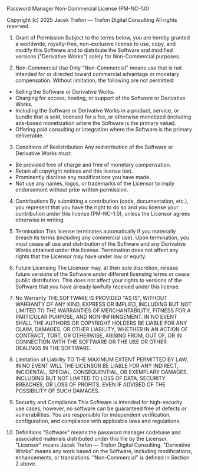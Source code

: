 Password Manager Non-Commercial License (PM-NC-1.0)

Copyright (c) 2025 Jacek Trefon — Trefon Digital Consulting
All rights reserved.

1. Grant of Permission
Subject to the terms below, you are hereby granted a worldwide, royalty-free, non-exclusive license to use, copy, and modify this Software and to distribute the Software and modified versions ("Derivative Works") solely for Non-Commercial purposes.

2. Non-Commercial Use Only
"Non-Commercial" means use that is not intended for or directed toward commercial advantage or monetary compensation. Without limitation, the following are not permitted:
- Selling the Software or Derivative Works.
- Charging for access, hosting, or support of the Software or Derivative Works.
- Including the Software or Derivative Works in a product, service, or bundle that is sold, licensed for a fee, or otherwise monetized (including ads-based monetization where the Software is the primary value).
- Offering paid consulting or integration where the Software is the primary deliverable.

3. Conditions of Redistribution
Any redistribution of the Software or Derivative Works must:
- Be provided free of charge and free of monetary compensation.
- Retain all copyright notices and this license text.
- Prominently disclose any modifications you have made.
- Not use any names, logos, or trademarks of the Licensor to imply endorsement without prior written permission.

4. Contributions
By submitting a contribution (code, documentation, etc.), you represent that you have the right to do so and you license your contribution under this license (PM-NC-1.0), unless the Licensor agrees otherwise in writing.

5. Termination
This license terminates automatically if you materially breach its terms (including any commercial use). Upon termination, you must cease all use and distribution of the Software and any Derivative Works obtained under this license. Termination does not affect any rights that the Licensor may have under law or equity.

6. Future Licensing
The Licensor may, at their sole discretion, release future versions of the Software under different licensing terms or cease public distribution. This does not affect your rights to versions of the Software that you have already lawfully received under this license.

7. No Warranty
THE SOFTWARE IS PROVIDED "AS IS", WITHOUT WARRANTY OF ANY KIND, EXPRESS OR IMPLIED, INCLUDING BUT NOT LIMITED TO THE WARRANTIES OF MERCHANTABILITY, FITNESS FOR A PARTICULAR PURPOSE, AND NON-INFRINGEMENT. IN NO EVENT SHALL THE AUTHORS OR COPYRIGHT HOLDERS BE LIABLE FOR ANY CLAIM, DAMAGES, OR OTHER LIABILITY, WHETHER IN AN ACTION OF CONTRACT, TORT, OR OTHERWISE, ARISING FROM, OUT OF, OR IN CONNECTION WITH THE SOFTWARE OR THE USE OR OTHER DEALINGS IN THE SOFTWARE.

8. Limitation of Liability
TO THE MAXIMUM EXTENT PERMITTED BY LAW, IN NO EVENT WILL THE LICENSOR BE LIABLE FOR ANY INDIRECT, INCIDENTAL, SPECIAL, CONSEQUENTIAL, OR EXEMPLARY DAMAGES, INCLUDING BUT NOT LIMITED TO LOSS OF DATA, SECURITY BREACHES, OR LOSS OF PROFITS, EVEN IF ADVISED OF THE POSSIBILITY OF SUCH DAMAGES.

9. Security and Compliance
This Software is intended for high-security use cases; however, no software can be guaranteed free of defects or vulnerabilities. You are responsible for independent verification, configuration, and compliance with applicable laws and regulations.

10. Definitions
"Software" means the password manager codebase and associated materials distributed under this file by the Licensor.
"Licensor" means Jacek Trefon — Trefon Digital Consulting.
"Derivative Works" means any work based on the Software, including modifications, enhancements, or translations.
"Non-Commercial" is defined in Section 2 above.
